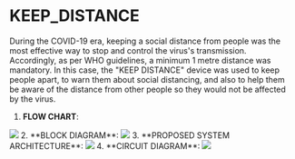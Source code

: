 # KEEP_DISTANCE
During the COVID-19 era, keeping a social distance from people was the most effective way to stop and control the virus's transmission. Accordingly, as per WHO guidelines, a minimum 1 metre distance was mandatory. In this case, the "KEEP DISTANCE" device was used to keep people apart, to warn them about social distancing, and also to help them be aware of the distance from other people so they would not be affected by the virus.

1. **FLOW CHART**:
<img src="https://user-images.githubusercontent.com/83163103/189480407-7663cb33-4663-4766-99af-c40cd9651747.PNG" >
2. **BLOCK DIAGRAM**:
<img src="https://user-images.githubusercontent.com/83163103/189480409-ee630346-b803-400e-a32d-2fd623dce5b7.PNG" >
3. **PROPOSED SYSTEM ARCHITECTURE**:
<img src="https://user-images.githubusercontent.com/83163103/189480408-45ded5f8-6eba-4aed-9db6-27e4918dd1e9.PNG" >
4. **CIRCUIT DIAGRAM**:
<img src="https://user-images.githubusercontent.com/83163103/189480410-a25211bc-c45e-48b6-bbc6-9753c553224d.PNG" >
